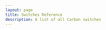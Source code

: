 ```yaml
---
layout: page
title: Switches Reference
description: A list of all Carbon switches
---
```

<SwitchesReference />

